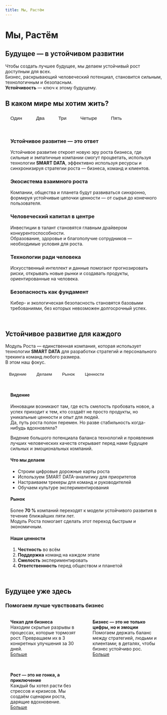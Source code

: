 ```yaml
---
title: Мы, Растём
---
```


<script setup>
import { ref } from 'vue'

/* верхний переключатель */
const worldTab = ref('one')

/* нижний переключатель */
const focusTab = ref('vision')
</script>

# Мы, Растём

## Будущее — в устойчивом развитии

Чтобы создать лучшее будущее, мы делаем устойчивый рост доступным для всех.  
Бизнес, раскрывающий человеческий потенциал, становится сильным, технологичным и безопасным.  
<strong>Устойчивость</strong> — ключ к этому будущему.

## В каком мире мы хотим жить?

<div class="tabs">
  <button :class="{ active: worldTab === 'one' }"   @click="worldTab = 'one'">Один</button>
  <button :class="{ active: worldTab === 'two' }"   @click="worldTab = 'two'">Два</button>
  <button :class="{ active: worldTab === 'three' }" @click="worldTab = 'three'">Три</button>
  <button :class="{ active: worldTab === 'four' }"  @click="worldTab = 'four'">Четыре</button>
  <button :class="{ active: worldTab === 'five' }"  @click="worldTab = 'five'">Пять</button>
</div>

<div class="tab-content">
  <div v-if="worldTab === 'one'">
    <h3>Устойчивое развитие — это ответ</h3>
    <p>Устойчивое развитие откроет новую эру роста бизнеса, где сильные и эмпатичные компании смогут процветать, используя технологии <strong>SMART DATA</strong>, эффективно используя ресурсы и синхронизируя стратегии роста — бизнеса, команд и клиентов.</p>
  </div>
  <div v-else-if="worldTab === 'two'">
    <h3>Экосистема взаимного роста</h3>
    <p>Компании, общества и планета будут развиваться синхронно, формируя устойчивые цепочки ценности — от сырья до конечного пользователя.</p>
  </div>
  <div v-else-if="worldTab === 'three'">
    <h3>Человеческий капитал в центре</h3>
    <p>Инвестиции в талант становятся главным драйвером конкурентоспособности.<br />
    Образование, здоровье и благополучие сотрудников — необходимые условия для роста.</p>
  </div>
  <div v-else-if="worldTab === 'four'">
    <h3>Технологии ради человека</h3>
    <p>Искусственный интеллект и данные помогают прогнозировать риски, открывать новые рынки и создавать продукты, ориентированные на человека.</p>
  </div>
  <div v-else>
    <h3>Безопасность как фундамент</h3>
    <p>Кибер- и экологическая безопасность становятся базовыми требованиями, без которых невозможен долгосрочный успех.</p>
  </div>
</div>

## Устойчивое развитие для каждого

Модуль Роста — единственная компания, которая использует технологии <strong>SMART DATA</strong> для разработки стратегий и персонального трекинга команд любого размера.<br />
В этом наш фокус.

<div class="tabs small">
  <button :class="{ active: focusTab === 'vision' }" @click="focusTab = 'vision'">Видение</button>
  <button :class="{ active: focusTab === 'action' }" @click="focusTab = 'action'">Делаем</button>
  <button :class="{ active: focusTab === 'market' }" @click="focusTab = 'market'">Рынок</button>
  <button :class="{ active: focusTab === 'values' }" @click="focusTab = 'values'">Ценности</button>
</div>

<div class="tab-content">
  <div v-if="focusTab === 'vision'">
    <h4>Видение</h4>
    <p>Инновации возникают там, где есть смелость пробовать новое, а успех приходит к тем, кто создаёт не просто продукты, но уникальные ценности и опыт для людей.<br />
    Да, путь роста полон перемен. Но разве стабильность когда-нибудь вдохновляла?</p>
    <p>Видение большого потенциала баланса технологий и проявления лучших человеческих качеств открывает перед нами будущее сильных и эмоциональных компаний.</p>
  </div>
  <div v-else-if="focusTab === 'action'">
    <h4>Что мы делаем</h4>
    <ul>
      <li>Строим цифровые дорожные карты роста</li>
      <li>Используем SMART DATA-аналитику для приоритетов</li>
      <li>Настраиваем трекеры для команд и руководителей</li>
      <li>Обучаем культуре экспериментирования</li>
    </ul>
  </div>
  <div v-else-if="focusTab === 'market'">
    <h4>Рынок</h4>
    <p>Более <strong>70 %</strong> компаний переходят к модели устойчивого развития в течение ближайших пяти лет.<br />
    Модуль Роста помогает сделать этот переход быстрым и экономичным.</p>
  </div>
  <div v-else>
    <h4>Наши ценности</h4>
    <ol>
      <li><strong>Честность</strong> во всём</li>
      <li><strong>Поддержка</strong> команд на каждом этапе</li>
      <li><strong>Смелость</strong> экспериментировать</li>
      <li><strong>Ответственность</strong> перед обществом и планетой</li>
    </ol>
  </div>
</div>

## Будущее уже здесь

### Помогаем лучше чувствовать бизнес

<div class="cards">
  <div class="card">
    <strong>Чекап для бизнеса</strong><br>
    Находим скрытые разрывы в процессах, которые тормозят рост. Превращаем их в 3 конкретных улучшения за 30 дней. <br>
    <a href="/checkup/overview">Больше</a>
  </div>
  <div class="card">
    <strong>Бизнес — это не только цифры, но и эмоции</strong><br>
    Помогаем держать баланс между стратегией, людьми и клиентами; в деталях, чтобы бизнес устойчиво рос. <br>
    <a href="/about/balance">Больше</a>
  </div>
  <div class="card">
    <strong>Рост — это не гонка, а приключение</strong><br>
    Каждый бы хотел расти без стрессов и кризисов. Мы создаём сценарии роста, дарящие вдохновение. <br>
    <a href="/method/not-a-race">Больше</a>
  </div>
</div>


<style>
.tabs {
  display: flex;
  gap: .75rem;
  margin: 1rem 0 .5rem;
}
.tabs.small { gap: .5rem; }

.tabs button {
  padding: .45rem 1rem;
  background: none;
  border: 1px solid var(--vp-c-border);
  border-radius: 4px;
  cursor: pointer;
  color: var(--vp-c-text);
  transition: background-color .2s, color .2s;
  font-size: .95rem;
}
.tabs.small button {
  padding: .35rem .75rem;
  font-size: .85rem;
}

.tabs button.active {
  background-color: var(--vp-c-brand);
  color: var(--vp-c-brand-emphasis);
  border-color: var(--vp-c-brand);
}

.tabs button:hover {
  background-color: var(--vp-c-bg-emphasis);
}

.tab-content {
  padding: 1rem;
  border: 1px solid var(--vp-c-border);
  border-radius: 4px;
  background-color: var(--vp-c-bg);
}

.cards {
  display: grid;
  grid-template-columns: repeat(auto-fit,minmax(220px,1fr));
  gap: 1rem;
  margin-top: 1rem;
}
.card {
  border: 1px solid var(--vp-c-border);
  border-radius: 6px;
  padding: 1rem;
  background-color: var(--vp-c-bg);
  transition: box-shadow .15s;
}
.card:hover {
  box-shadow: 0 2px 8px rgba(0,0,0,.08);
}
</style>
